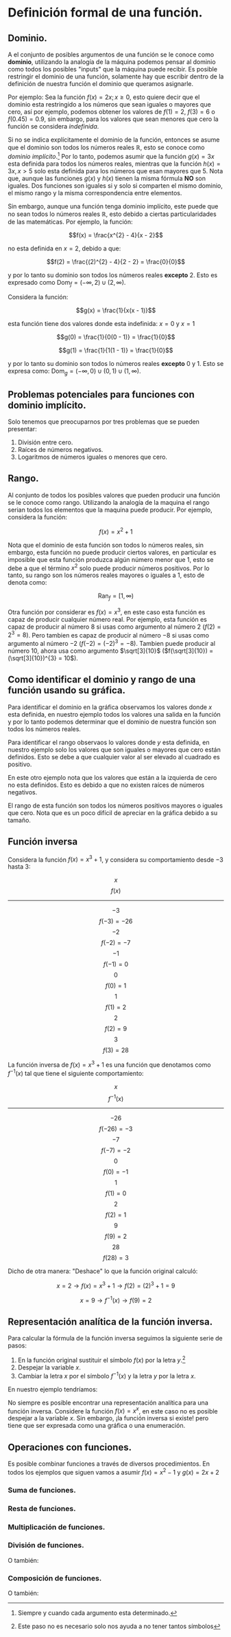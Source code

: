 Definición formal de una función.
=================================

Dominio.
--------

A el conjunto de posibles argumentos de una función se le conoce como
**dominio**, utilizando la analogía de la máquina podemos pensar al
dominio como todos los posibles "inputs" que la máquina puede recibir.
Es posible restringir el dominio de una función, solamente hay que
escribir dentro de la definición de nuestra función el dominio que
queramos asignarle.

Por ejemplo: Sea la función $f(x) = 2x;x \geq 0$, esto quiere decir que
el dominio esta restringido a los números que sean iguales o mayores que
cero, así por ejemplo, podemos obtener los valores de $f(1) = 2$,
$f(3) = 6$ o $f(0.45) = 0.9$, sin embargo, para los valores que sean
menores que cero la función se considera *indefinida*.

Si no se indica explícitamente el dominio de la función, entonces se
asume que el dominio son todos los números reales $\mathbb{R}$, esto se
conoce como *dominio implícito*.[^1] Por lo tanto, podemos asumir que la
función $g(x) = 3x$ esta definida para todos los números reales,
mientras que la función $h(x) = 3x,x > 5$ solo esta definida para los
números que esan mayores que $5$. Nota que, aunque las funciones $g(x)$
y $h(x)$ tienen la misma fórmula **NO** son iguales. Dos funciones son
iguales si y solo si comparten el mismo dominio, el mismo rango y la
misma correspondencia entre elementos.

Sin embargo, aunque una función tenga dominio implícito, este puede que
no sean todos lo números reales $\mathbb{R}$, esto debido a ciertas
particularidades de las matemáticas. Por ejemplo, la función:

$$f(x) = \frac{x^{2} - 4}{x - 2}$$

no esta definida en $x = 2$, debido a que:

$$f(2) = \frac{(2)^{2} - 4}{2 - 2} = \frac{0}{0}$$

y por lo tanto su dominio son todos los números reales **excepto** 2.
Esto es expresado como
$\text{Dom}_{f_{}} = ( - \infty,2) \cup (2,\infty)$.

Considera la función:

$$g(x) = \frac{1}{x(x - 1)}$$

esta función tiene dos valores donde esta indefinida: $x = 0$ y $x = 1$

$$g(0) = \frac{1}{0(0 - 1)} = \frac{1}{0}$$

$$g(1) = \frac{1}{1(1 - 1)} = \frac{1}{0}$$

y por lo tanto su dominio son todos lo números reales **excepto** 0 y 1.
Esto se expresa como:
$\text{Dom}_{g_{}} = ( - \infty,0) \cup (0,1) \cup (1,\infty)$.

Problemas potenciales para funciones con dominio implícito.
-----------------------------------------------------------

Solo tenemos que preocuparnos por tres problemas que se pueden
presentar:

1.  División entre cero.
2.  Raíces de números negativos.
3.  Logaritmos de números iguales o menores que cero.

Rango.
------

Al conjunto de todos los posibles valores que pueden producir una
función se le conoce como rango. Utilizando la analogía de la maquina el
rango serian todos los elementos que la maquina puede producir. Por
ejemplo, considera la función:

$$f(x) = x^{2} + 1$$

Nota que el dominio de esta función son todos lo números reales, sin
embargo, esta función no puede producir ciertos valores, en particular
es imposible que esta función produzca algún número menor que 1, esto se
debe a que el término $x^{2}$ solo puede producir números positivos. Por
lo tanto, su rango son los números reales mayores o iguales a 1, esto de
denota como:

$$\text{Ran}_{f_{}} = \lbrack 1,\infty)$$

Otra función por considerar es $f(x) = x^{3}$, en este caso esta función
es capaz de producir cualquier número real. Por ejemplo, esta función es
capaz de producir al número 8 si usas como argumento al número 2
($f(2) = 2^{3} = 8$). Pero tambien es capaz de producir al número $- 8$
si usas como argumento al número $- 2$ ($f( - 2) = ( - 2)^{3} = - 8$).
Tambien puede producir al número 10, ahora usa como argumento
$\sqrt[3]{10}$ ($f(\sqrt[3]{10}) = (\sqrt[3]{10})^{3} = 10$).

Como identificar el dominio y rango de una función usando su gráfica.
---------------------------------------------------------------------

Para identificar el dominio en la gráfica observamos los valores donde
$x$ esta definida, en nuestro ejemplo todos los valores una salida en la
función y por lo tanto podemos determinar que el dominio de nuestra
función son todos los números reales.

Para identificar el rango observaos lo valores donde $y$ esta definida,
en nuestro ejemplo solo los valores que son iguales o mayores que cero
están definidos. Esto se debe a que cualquier valor al ser elevado al
cuadrado es positivo.

En este otro ejemplo nota que los valores que están a la izquierda de
cero no esta definidos. Esto es debido a que no existen raíces de
números negativos.

El rango de esta función son todos los números positivos mayores o
iguales que cero. Nota que es un poco difícil de apreciar en la gráfica
debido a su tamaño.

Función inversa
---------------

Considera la función $f(x) = x^{3} + 1$, y considera su comportamiento
desde $- 3$ hasta $3$:

  $$x$$     $$f(x)$$
  --------- --------------------
  $$- 3$$   $$f( - 3) = - 26$$
  $$- 2$$   $$f( - 2) = - 7$$
  $$- 1$$   $$f( - 1) = 0$$
  $$0$$     $$f(0) = 1$$
  $$1$$     $$f(1) = 2$$
  $$2$$     $$f(2) = 9$$
  $$3$$     $$f(3) = 28$$

La función inversa de $f(x) = x^{3} + 1$ es una función que denotamos
como $f^{- 1}(x)$ tal que tiene el siguiente comportamiento:

  $$x$$      $$f^{- 1}(x)$$
  ---------- --------------------
  $$- 26$$   $$f( - 26) = - 3$$
  $$- 7$$    $$f( - 7) = - 2$$
  $$0$$      $$f(0) = - 1$$
  $$1$$      $$f(1) = 0$$
  $$2$$      $$f(2) = 1$$
  $$9$$      $$f(9) = 2$$
  $$28$$     $$f(28) = 3$$

Dicho de otra manera: "Deshace" lo que la función original calculó:

$$x = 2 \rightarrow f(x) = x^{3} + 1 \rightarrow f(2) = (2)^{3} + 1 = 9$$

$$x = 9 \rightarrow f^{- 1}(x) \rightarrow f(9) = 2$$

Representación analítica de la función inversa.
-----------------------------------------------

Para calcular la fórmula de la función inversa seguimos la siguiente
serie de pasos:

1.  En la función original sustituir el símbolo $f(x)$ por la letra
    $y$.[^2]
2.  Despejar la variable $x$.
3.  Cambiar la letra $x$ por el símbolo $f^{- 1}(x)$ y la letra $y$ por
    la letra $x$.

En nuestro ejemplo tendríamos:

No siempre es posible encontrar una representación analítica para una
función inversa. Considere la función $f(x) = x^{x}$, en este caso no es
posible despejar a la variable $x$. Sin embargo, ¡la función inversa si
existe! pero tiene que ser expresada como una gráfica o una enumeración.

Operaciones con funciones.
--------------------------

Es posible combinar funciones a través de diversos procedimientos. En
todos los ejemplos que siguen vamos a asumir $f(x) = x^{2} - 1$ y
$g(x) = 2x + 2$

### Suma de funciones.

### Resta de funciones.

### Multiplicación de funciones.

### División de funciones.

O también:

### Composición de funciones.

O también:

[^1]: Siempre y cuando cada argumento esta determinado.

[^2]: Este paso no es necesario solo nos ayuda a no tener tantos
    símbolos
